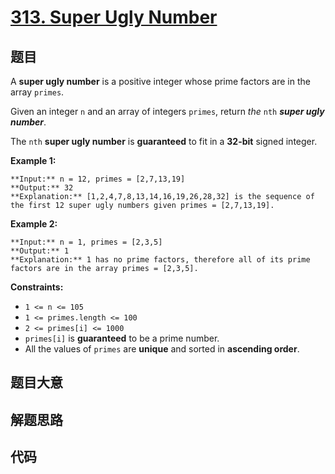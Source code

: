 # [313. Super Ugly Number](https://leetcode.com/problems/super-ugly-number)

## 题目

A **super ugly number** is a positive integer whose prime factors are in the
array `primes`.

Given an integer `n` and an array of integers `primes`, return _the_ `nth`
_**super ugly number**_.

The `nth` **super ugly number** is **guaranteed** to fit in a **32-bit**
signed integer.



**Example 1:**

    
    
    **Input:** n = 12, primes = [2,7,13,19]
    **Output:** 32
    **Explanation:** [1,2,4,7,8,13,14,16,19,26,28,32] is the sequence of the first 12 super ugly numbers given primes = [2,7,13,19].
    

**Example 2:**

    
    
    **Input:** n = 1, primes = [2,3,5]
    **Output:** 1
    **Explanation:** 1 has no prime factors, therefore all of its prime factors are in the array primes = [2,3,5].
    



**Constraints:**

  * `1 <= n <= 105`
  * `1 <= primes.length <= 100`
  * `2 <= primes[i] <= 1000`
  * `primes[i]` is **guaranteed** to be a prime number.
  * All the values of `primes` are **unique** and sorted in **ascending order**.


## 题目大意

## 解题思路

## 代码

```javascript

```

